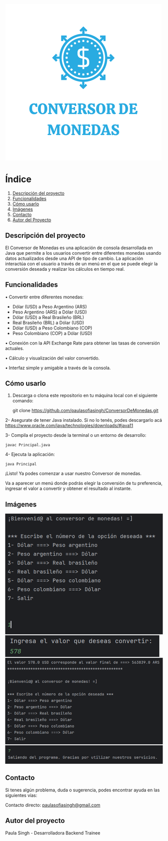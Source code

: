 ![Conversor de Monedas](media/conversorDeMonedas.png)

# Índice

1. [Descripción del proyecto](#descripción-del-proyecto)
2. [Funcionalidades](#funcionalidades)
3. [Cómo usarlo](#cómo-usarlo)
4. [Imágenes](#imágenes)
5. [Contacto](#contacto)
6. [Autor del Proyecto](#autor-del-proyecto)

## Descripción del proyecto
El Conversor de Monedas es una aplicación de consola desarrollada en Java que permite a los usuarios convertir entre diferentes monedas usando datos actualizados desde una API de tipo de cambio. La aplicación interactúa con el usuario a través de un menú en el que se puede elegir la conversión deseada y realizar los cálculos en tiempo real.

## Funcionalidades
• Convertir entre diferentes monedas:

- Dólar (USD) a Peso Argentino (ARS)
- Peso Argentino (ARS) a Dólar (USD)
- Dólar (USD) a Real Brasileño (BRL)
- Real Brasileño (BRL) a Dólar (USD)
- Dólar (USD) a Peso Colombiano (COP)
- Peso Colombiano (COP) a Dólar (USD)

• Conexión con la API Exchange Rate para obtener las tasas de conversión actuales.

• Cálculo y visualización del valor convertido.

• Interfaz simple y amigable a través de la consola.

## Cómo usarlo
1. Descarga o clona este repositorio en tu máquina local con el siguiente comando:

   git clone https://github.com/paulasofiasingh/ConversorDeMonedas.git

2- Asegurate de tener Java instalado. Si no lo tenés, podes descargarlo acá https://www.oracle.com/java/technologies/downloads/#java11

3- Compila el proyecto desde la terminal o un entorno de desarrollo:

    javac Principal.java

4- Ejecuta la aplicación:

    java Principal

¡Listo! Ya podes comenzar a usar nuestro Conversor de monedas.

Va a aparecer un menú donde podrás elegir la conversión de tu preferencia, ingresar el valor a convertir y obtener el resultado al instante.

## Imágenes

![Imagen del menú del programa](media/captura1.png)
![Ejemplo de ingreso de opción 1](media/captura2.png)
![Ingreso de cantidad a convertir](media/captura3.png)
![Salir del programa](media/captura4.png)

## Contacto

Si tenes algún problema, duda o sugerencia, podes encontrar ayuda en las siguientes vías:

Contacto directo: paulasofiasingh@gmail.com

## Autor del proyecto

Paula Singh - Desarrolladora Backend Trainee